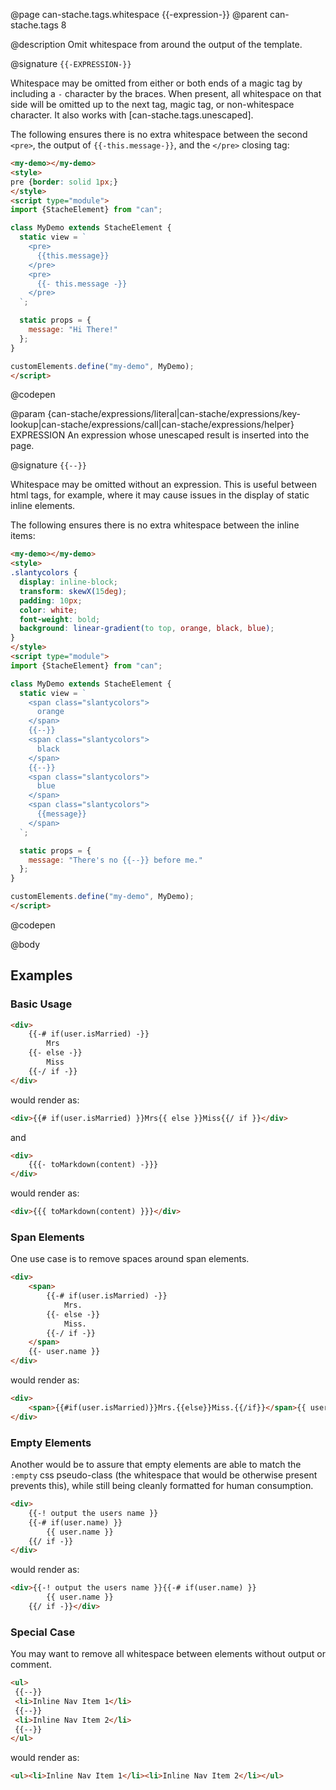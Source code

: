 @page can-stache.tags.whitespace {{-expression-}}
@parent can-stache.tags 8

@description Omit whitespace from around the output of the template.

@signature `{{-EXPRESSION-}}`

  Whitespace may be omitted from either or both ends of a magic tag by including a
  `-` character by the braces. When present, all whitespace on that side will be
  omitted up to the next tag, magic tag, or non-whitespace character. It also works with [can-stache.tags.unescaped].

  The following ensures there is no extra whitespace between the second `<pre>`, the output of `{{-this.message-}}`,
  and the `</pre>` closing tag:

  ```html
  <my-demo></my-demo>
  <style>
  pre {border: solid 1px;}
  </style>
  <script type="module">
  import {StacheElement} from "can";

  class MyDemo extends StacheElement {
    static view = `
      <pre>
        {{this.message}}
      </pre>
      <pre>
        {{- this.message -}}
      </pre>
    `;

    static props = {
      message: "Hi There!"
    };
  }

  customElements.define("my-demo", MyDemo);
  </script>
  ```
  @codepen

  @param {can-stache/expressions/literal|can-stache/expressions/key-lookup|can-stache/expressions/call|can-stache/expressions/helper} EXPRESSION An expression whose unescaped result is inserted into the page.

@signature `{{--}}`

  Whitespace may be omitted without an expression. This is useful between html tags, for example, where it may cause issues in the display of static inline elements.

  The following ensures there is no extra whitespace between the inline items:

  ```html
  <my-demo></my-demo>
  <style>
  .slantycolors {
    display: inline-block;
    transform: skewX(15deg);
    padding: 10px;
    color: white;
    font-weight: bold;
    background: linear-gradient(to top, orange, black, blue);
  }
  </style>
  <script type="module">
  import {StacheElement} from "can";

  class MyDemo extends StacheElement {
    static view = `
      <span class="slantycolors">
        orange
      </span>
      {{--}}
      <span class="slantycolors">
        black
      </span>
      {{--}}
      <span class="slantycolors">
        blue
      </span>
      <span class="slantycolors">
        {{message}}
      </span>
    `;

    static props = {
      message: "There's no {{--}} before me."
    };
  }

  customElements.define("my-demo", MyDemo);
  </script>
  ```
  @codepen

@body

## Examples

### Basic Usage

```html
<div>
	{{-# if(user.isMarried) -}}
		Mrs
	{{- else -}}
		Miss
	{{-/ if -}}
</div>
```

would render as:

```html
<div>{{# if(user.isMarried) }}Mrs{{ else }}Miss{{/ if }}</div>
```

and

```html
<div>
	{{{- toMarkdown(content) -}}}
</div>
```

would render as:

```html
<div>{{{ toMarkdown(content) }}}</div>
```

### Span Elements

One use case is to remove spaces around span elements.

```html
<div>
	<span>
		{{-# if(user.isMarried) -}}
			Mrs.
		{{- else -}}
			Miss.
		{{-/ if -}}
	</span>
	{{- user.name }}
</div>
```

would render as:

```html
<div>
	<span>{{#if(user.isMarried)}}Mrs.{{else}}Miss.{{/if}}</span>{{ user.name }}
</div>
```

### Empty Elements

Another would be to assure that empty elements are able to match the `:empty`
css pseudo-class (the whitespace that would be otherwise present prevents this),
while still being cleanly formatted for human consumption.

```html
<div>
	{{-! output the users name }}
	{{-# if(user.name) }}
		{{ user.name }}
	{{/ if -}}
</div>
```

would render as:

```html
<div>{{-! output the users name }}{{-# if(user.name) }}
		{{ user.name }}
	{{/ if -}}</div>
```

### Special Case

 You may want to remove all whitespace between elements without output or comment.

 ```html
<ul>
  {{--}}
  <li>Inline Nav Item 1</li>
  {{--}}
  <li>Inline Nav Item 2</li>
  {{--}}
</ul>
```

 would render as:

 ```html
<ul><li>Inline Nav Item 1</li><li>Inline Nav Item 2</li></ul>
```
